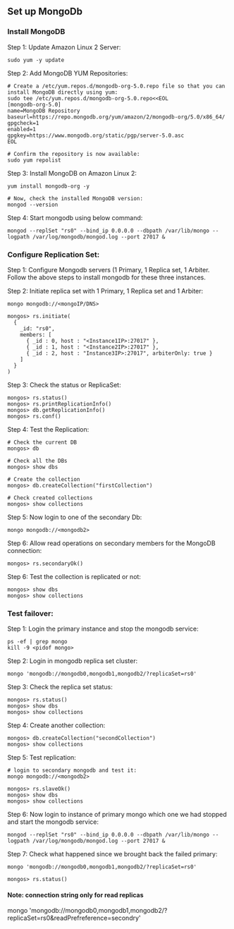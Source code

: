 ## Set up MongoDb

### Install MongoDB

Step 1: Update Amazon Linux 2 Server:
```
sudo yum -y update
```
Step 2: Add MongoDB YUM Repositories:
```
# Create a /etc/yum.repos.d/mongodb-org-5.0.repo file so that you can install MongoDB directly using yum:
sudo tee /etc/yum.repos.d/mongodb-org-5.0.repo<<EOL
[mongodb-org-5.0]
name=MongoDB Repository
baseurl=https://repo.mongodb.org/yum/amazon/2/mongodb-org/5.0/x86_64/
gpgcheck=1
enabled=1
gpgkey=https://www.mongodb.org/static/pgp/server-5.0.asc
EOL
```
```
# Confirm the repository is now available:
sudo yum repolist
```

Step 3: Install MongoDB on Amazon Linux 2:
```
yum install mongodb-org -y 
```
```
# Now, check the installed MongoDB version:
mongod --version
```

Step 4: Start mongodb using below command:
```
mongod --replSet "rs0" --bind_ip 0.0.0.0 --dbpath /var/lib/mongo --logpath /var/log/mongodb/mongod.log --port 27017 &
```

### Configure Replication Set:

Step 1: Configure Mongodb servers (1 Primary, 1 Replica set, 1 Arbiter. Follow the above steps to install mongodb for these three instances.

Step 2: Initiate replica set with 1 Primary, 1 Replica set and 1 Arbiter:
```
mongo mongodb://<mongoIP/DNS>
```
```
mongos> rs.initiate(
  {
    _id: "rs0",
    members: [
      { _id : 0, host : "<Instance1IP>:27017" },
      { _id : 1, host : "<Instance2IP>:27017" },
      { _id : 2, host : "Instance3IP>:27017", arbiterOnly: true }
    ]
  }
)
```

Step 3: Check the status or ReplicaSet:
```
mongos> rs.status()
mongos> rs.printReplicationInfo()
mongos> db.getReplicationInfo()
mongos> rs.conf()
```

Step 4: Test the Replication:
```
# Check the current DB
mongos> db

# Check all the DBs
mongos> show dbs

# Create the collection
mongos> db.createCollection("firstCollection")

# Check created collections
mongos> show collections
```
Step 5: Now login to one of the secondary Db:
```
mongo mongodb://<mongodb2>
```
Step 6: Allow read operations on secondary members for the MongoDB connection:
```
mongos> rs.secondaryOk()
```

Step 6: Test the collection is replicated or not:
```
mongos> show dbs
mongos> show collections
```
### Test failover:
Step 1: Login the primary instance and stop the mongodb service:
```
ps -ef | grep mongo
kill -9 <pidof mongo>
```
Step 2: Login in mongodb replica set cluster:
```
mongo 'mongodb://mongodb0,mongodb1,mongodb2/?replicaSet=rs0'
```
Step 3: Check the replica set status:
```
mongos> rs.status()
mongos> show dbs
mongos> show collections
```
Step 4: Create another collection:
```
mongos> db.createCollection("secondCollection")
mongos> show collections
```
Step 5: Test replication:
```
# login to secondary mongodb and test it:
mongo mongodb://<mongodb2>
```
```
mongos> rs.slaveOk()
mongos> show dbs
mongos> show collections
```
Step 6: Now login to instance of primary mongo which one we had stopped and start the mongodb service:
```
mongod --replSet "rs0" --bind_ip 0.0.0.0 --dbpath /var/lib/mongo --logpath /var/log/mongodb/mongod.log --port 27017 &
```

Step 7: Check what happened since we brought back the failed primary:
```
mongo 'mongodb://mongodb0,mongodb1,mongodb2/?replicaSet=rs0'
```
```
mongos> rs.status()
```

#### Note: connection string only for read replicas
mongo 'mongodb://mongodb0,mongodb1,mongodb2/?replicaSet=rs0&readPrefreference=secondry'
